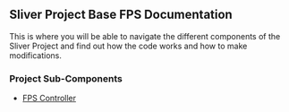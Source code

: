 ## Sliver Project Base FPS Documentation

This is where you will be able to navigate the different components of the Sliver Project and find out how the code works and how to make modifications.

### Project Sub-Components

- [FPS Controller](controller.md)